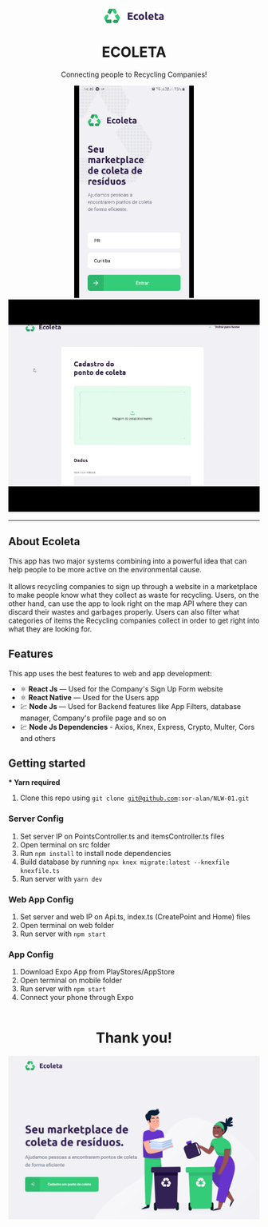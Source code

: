 <h1 align="center">
<br>
  <img src="readme_files/logo.svg" alt="ECOLETA" width="120">
<br>
<br>
ECOLETA
</h1>

<p align="center">Connecting people to Recycling Companies!</p>


<div align="center">
  <img src="readme_files/1.gif" alt="Ecoleta" height="425">
  <img src="readme_files/2.gif" alt="Ecoleta" height="425">
</div>

<hr />

## About Ecoleta
This app has two major systems combining into a powerful idea that can help people to be more active on the environmental cause.
<br /> <br />
It allows recycling companies to sign up through a website in a marketplace to make people know what they collect as waste for recycling. Users, on the other hand, can use the app to look right on the map API where they can discard their wastes and garbages properly. Users can also filter what categories of items the Recycling companies collect in order to get right into what they are looking for.

## Features
This app uses the best features to web and app development:

- ⚛️ **React Js** — Used for the Company's Sign Up Form website
- ⚛️ **React Native** — Used for the Users app
- 💹 **Node Js** — Used for Backend features like App Filters, database manager, Company's profile page and so on
- 💹 **Node Js Dependencies** - Axios, Knex, Express, Crypto, Multer, Cors and others

## Getting started
<b>* Yarn required</b><br/>
1. Clone this repo using <code>git clone git@github.com:sor-alan/NLW-01.git</code>

### Server Config
1. Set server IP on PointsController.ts and itemsController.ts files<br/>
2. Open terminal on src folder <br/>
3. Run <code>npm install</code> to install node dependencies <br/>
4. Build database by running <code>npx knex migrate:latest --knexfile knexfile.ts</code><br/>
5. Run server with <code>yarn dev</code>

### Web App Config
1. Set server and web IP on Api.ts, index.ts (CreatePoint and Home) files<br/>
2. Open terminal on web folder <br/>
3. Run server with <code>npm start</code>

### App Config
1. Download Expo App from PlayStores/AppStore <br/>
2. Open terminal on mobile folder <br/>
3. Run server with <code>npm start</code><br/>
4. Connect your phone through Expo<br/><br/>

<h1 align="center">
Thank you!
</h1>
<div align="center">
  <img src="readme_files/landing-page.png" alt="Ecoleta">
</div>
